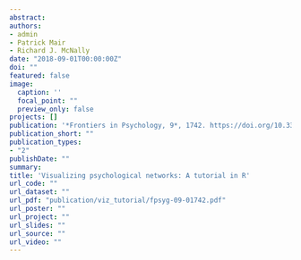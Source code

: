 ```yaml
---
abstract: 
authors:
- admin
- Patrick Mair
- Richard J. McNally
date: "2018-09-01T00:00:00Z"
doi: ""
featured: false
image:
  caption: ''
  focal_point: ""
  preview_only: false
projects: []
publication: '*Frontiers in Psychology, 9*, 1742. https://doi.org/10.3389/fpsyg.2018.01742'
publication_short: ""
publication_types:
- "2"
publishDate: ""
summary: 
title: 'Visualizing psychological networks: A tutorial in R'
url_code: ""
url_dataset: ""
url_pdf: "publication/viz_tutorial/fpsyg-09-01742.pdf"
url_poster: ""
url_project: ""
url_slides: ""
url_source: ""
url_video: ""
---
```


